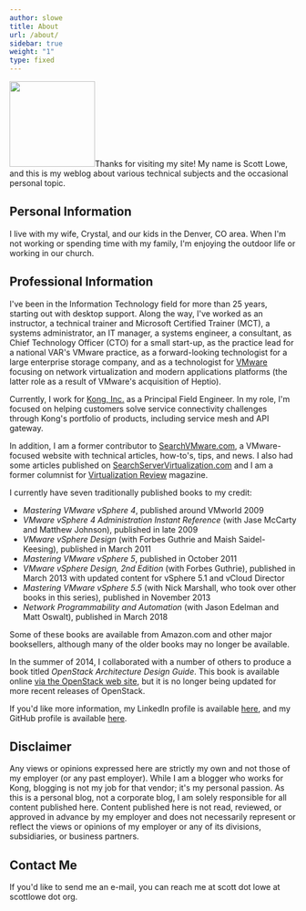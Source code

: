 ```yaml
---
author: slowe
title: About
url: /about/
sidebar: true
weight: "1"
type: fixed
---
```


<img src="/public/img/slowe-inside-small-02-150x150.png" alt="" title="Scott Lowe" width="150" height="150" />Thanks for visiting my site! My name is Scott Lowe, and this is my weblog about various technical subjects and the occasional personal topic.

## Personal Information

I live with my wife, Crystal, and our kids in the Denver, CO area. When I'm not working or spending time with my family, I'm enjoying the outdoor life or working in our church.

## Professional Information

I've been in the Information Technology field for more than 25 years, starting out with desktop support. Along the way, I've worked as an instructor, a technical trainer and Microsoft Certified Trainer (MCT), a systems administrator, an IT manager, a systems engineer, a consultant, as Chief Technology Officer (CTO) for a small start-up, as the practice lead for a national VAR's VMware practice, as a forward-looking technologist for a large enterprise storage company, and as a technologist for [VMware][8] focusing on network virtualization and modern applications platforms (the latter role as a result of VMware's acquisition of Heptio).

Currently, I work for [Kong, Inc.][6] as a Principal Field Engineer. In my role, I'm focused on helping customers solve service connectivity challenges through Kong's portfolio of products, including service mesh and API gateway.

In addition, I am a former contributor to [SearchVMware.com][1], a VMware-focused website with technical articles, how-to's, tips, and news. I also had some articles published on [SearchServerVirtualization.com][2] and I am a former columnist for [Virtualization Review][3] magazine.

I currently have seven traditionally published books to my credit:

* *Mastering VMware vSphere 4*, published around VMworld 2009
* *VMware vSphere 4 Administration Instant Reference* (with Jase McCarty and Matthew Johnson), published in late 2009
* *VMware vSphere Design* (with Forbes Guthrie and Maish Saidel-Keesing), published in March 2011
* *Mastering VMware vSphere 5*, published in October 2011
* *VMware vSphere Design, 2nd Edition* (with Forbes Guthrie), published in March 2013 with updated content for vSphere 5.1 and vCloud Director
* *Mastering VMware vSphere 5.5* (with Nick Marshall, who took over other books in this series), published in November 2013
* *Network Programmability and Automation* (with Jason Edelman and Matt Oswalt), published in March 2018

Some of these books are available from Amazon.com and other major booksellers, although many of the older books may no longer be available.

In the summer of 2014, I collaborated with a number of others to produce a book titled *OpenStack Architecture Design Guide*. This book is available online [via the OpenStack web site][5], but it is no longer being updated for more recent releases of OpenStack.

If you'd like more information, my LinkedIn profile is available [here][4], and my GitHub profile is available [here][7].

## Disclaimer

Any views or opinions expressed here are strictly my own and not those of my employer (or any past employer). While I am a blogger who works for Kong, blogging is not my job for that vendor; it's my personal passion. As this is a personal blog, not a corporate blog, I am solely responsible for all content published here. Content published here is not read, reviewed, or approved in advance by my employer and does not necessarily represent or reflect the views or opinions of my employer or any of its divisions, subsidiaries, or business partners.

## Contact Me

If you'd like to send me an e-mail, you can reach me at scott dot lowe at scottlowe dot org.

[1]: http://searchvmware.techtarget.com
[2]: http://searchservervirtualization.techtarget.com
[3]: http://virtualizationreview.com/Home.aspx
[4]: http://www.linkedin.com/in/scottslowe
[5]: http://docs.openstack.org/arch-design/content/
[6]: https://konghq.com
[7]: https://github.com/scottslowe
[8]: https://www.vmware.com/
